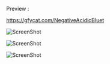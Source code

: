 Preview :

https://gfycat.com/NegativeAcidicBluet

![ScreenShot](http://i.imgur.com/q9T0dOR.jpg)

![ScreenShot](http://i.imgur.com/v8A79uw.jpg)

![ScreenShot](http://i.imgur.com/CWlr9NW.png)